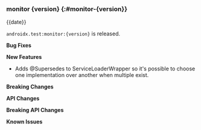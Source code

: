 ### monitor {version} {:#monitor-{version}}

{{date}}

`androidx.test:monitor:{version}` is released.

**Bug Fixes**

**New Features**

* Adds @Supersedes to ServiceLoaderWrapper so it's possible to choose one
implementation over another when multiple exist.

**Breaking Changes**

**API Changes**

**Breaking API Changes**

**Known Issues**
